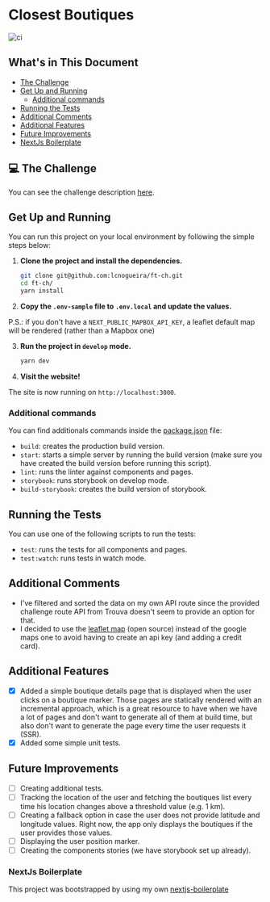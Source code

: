 # Closest Boutiques

![ci](https://github.com/lcnogueira/ft-ch/workflows/ci/badge.svg)

## What's in This Document
- [The Challenge](#computer-the-challenge)
- [Get Up and Running](#get-up-and-running)
  - [Additional commands](#additional-commands)
- [Running the Tests](#running-the-tests)
- [Additional Comments](#additional-comments)
- [Additional Features](#additional-features)
- [Future Improvements](#future-improvements)
- [NextJs Boilerplate](#nextjs-boilerplate)

## :computer: The Challenge
You can see the challenge description [here](https://github.com/Trouva/product-technical-tests/blob/master/challenges/Engineer.front_end.lvl1.md).

## Get Up and Running
You can run this project on your local environment by following the simple steps below:

1. **Clone the project and install the dependencies.**
    ```bash
    git clone git@github.com:lcnogueira/ft-ch.git
    cd ft-ch/
    yarn install
    ```

2. **Copy the `.env-sample` file to `.env.local` and update the values.**

  P.S.: if you don't have a `NEXT_PUBLIC_MAPBOX_API_KEY`, a leaflet default map will be rendered (rather than a Mapbox one)

3. **Run the project in `develop` mode.**
    ```bash
    yarn dev
    ```

4. **Visit the website!**

The site is now running on `http://localhost:3000`.

### Additional commands
You can find additionals commands inside the [package.json](package.json) file:

- `build`: creates the production build version.
- `start`: starts a simple server by running the build version (make sure you have created the build version before running this script).
- `lint`: runs the linter against components and pages.
- `storybook`: runs storybook on develop mode.
- `build-storybook`: creates the build version of storybook.

## Running the Tests
You can use one of the following scripts to run the tests:
- `test`: runs the tests for all components and pages.
- `test:watch`: runs tests in watch mode.
## Additional Comments
- I've filtered and sorted the data on my own API route since the provided challenge route API from Trouva doesn't seem to provide an option for that.
- I decided to use the [leaflet map](https://github.com/Leaflet) (open source) instead of the google maps one to avoid having to create an api key (and adding a credit card).

## Additional Features
- [X] Added a simple boutique details page that is displayed when the user clicks on a boutique marker. Those pages are statically rendered with an incremental approach, which is a great resource to have when we have a lot of pages and don't want to generate all of them at build time, but also don't want to generate the page every time the user requests it (SSR).
- [x] Added some simple unit tests.

## Future Improvements
- [ ] Creating additional tests.
- [ ] Tracking the location of the user and fetching the boutiques list every time his location changes above a threshold value (e.g. 1 km).
- [ ] Creating a fallback option in case the user does not provide latitude and longitude values. Right now, the app only displays the boutiques if the user provides those values.
- [ ] Displaying the user position marker.
- [ ] Creating the components stories (we have storybook set up already).

### NextJs Boilerplate

This project was bootstrapped by using my own [nextjs-boilerplate](https://github.com/lcnogueira/nextjs-boilerplate)



